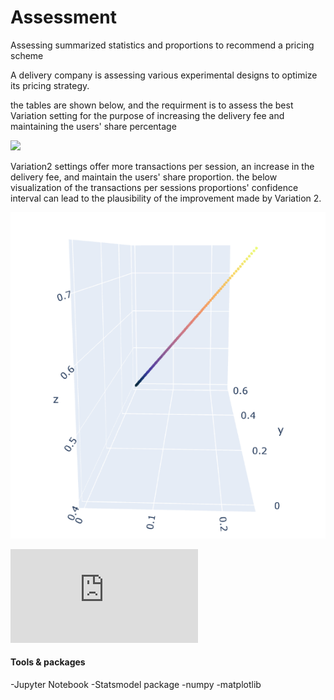 # Assessment
Assessing summarized statistics and proportions to recommend a pricing scheme 



A delivery company is assessing various experimental designs to optimize its pricing strategy. 

the tables are shown below, and the requirment is to assess the best Variation setting for the purpose of increasing the delivery fee and maintaining the users' share percentage

![](https://github.com/SAB4891/Assessment-/blob/e38a41739bad67a7e74405bf200e9f0b003e9e80/tables.png)








Variation2 settings offer more transactions per session, an increase in the delivery fee, and maintain the users' share proportion. the below visualization of the transactions per sessions proportions' confidence interval can lead to the plausibility of the improvement made by Variation 2. 


![](https://github.com/SAB4891/Assessment/blob/main/TiersProportions.png)






![](https://github.com/SAB4891/Assessment/blob/246019c979d3383948222cb934f356a8a7896c5f/TiersProportions.html)




#### Tools & packages 

-Jupyter Notebook
-Statsmodel package
-numpy
-matplotlib
